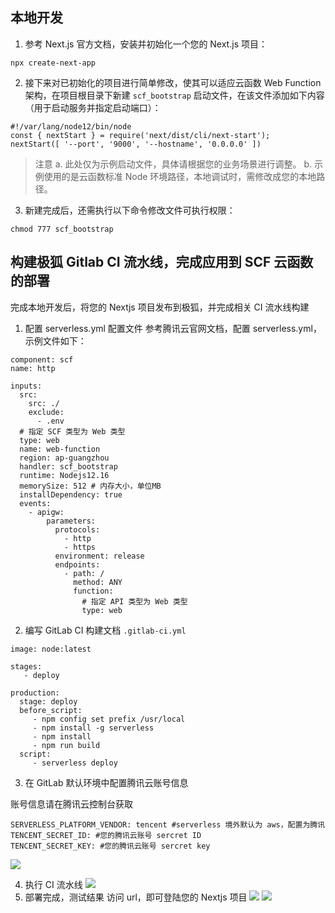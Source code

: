 ## 本地开发
1. 参考 Next.js 官方文档，安装并初始化一个您的 Next.js 项目：
```
npx create-next-app
```

2. 接下来对已初始化的项目进行简单修改，使其可以适应云函数 Web Function 架构，在项目根目录下新建 `scf_bootstrap` 启动文件，在该文件添加如下内容（用于启动服务并指定启动端口）：
```
#!/var/lang/node12/bin/node
const { nextStart } = require('next/dist/cli/next-start');
nextStart([ '--port', '9000', '--hostname', '0.0.0.0' ])
```
> 注意
>	a. 此处仅为示例启动文件，具体请根据您的业务场景进行调整。
>	b. 示例使用的是云函数标准 Node 环境路径，本地调试时，需修改成您的本地路径。

3. 新建完成后，还需执行以下命令修改文件可执行权限：
```
chmod 777 scf_bootstrap
```

## 构建极狐 Gitlab CI 流水线，完成应用到 SCF 云函数的部署

完成本地开发后，将您的 Nextjs 项目发布到极狐，并完成相关 CI 流水线构建

1. 配置 serverless.yml 配置文件
参考腾讯云官网文档，配置 serverless.yml，示例文件如下：
```
component: scf
name: http

inputs:
  src:
    src: ./
    exclude:
      - .env
  # 指定 SCF 类型为 Web 类型
  type: web
  name: web-function
  region: ap-guangzhou
  handler: scf_bootstrap
  runtime: Nodejs12.16
  memorySize: 512 # 内存大小，单位MB
  installDependency: true
  events:
    - apigw:
        parameters:
          protocols:
            - http
            - https
          environment: release
          endpoints:
            - path: /
              method: ANY
              function:
                # 指定 API 类型为 Web 类型
                type: web
```

2. 编写 GitLab CI 构建文档 `.gitlab-ci.yml`
```
image: node:latest

stages:  
   - deploy

production:  
  stage: deploy  
  before_script:    
     - npm config set prefix /usr/local    
     - npm install -g serverless   
     - npm install
     - npm run build    
  script:    
     - serverless deploy
```

3. 在 GitLab 默认环境中配置腾讯云账号信息

账号信息请在腾讯云控制台获取
```
SERVERLESS_PLATFORM_VENDOR: tencent #serverless 境外默认为 aws，配置为腾讯
TENCENT_SECRET_ID: #您的腾讯云账号 sercret ID
TENCENT_SECRET_KEY: #您的腾讯云账号 sercret key 
```
![](https://main.qcloudimg.com/raw/0c596ec7f1e95e905b44781a2206226a.png)

4. 执行 CI 流水线
![](https://main.qcloudimg.com/raw/b131a10f852caa81301dfcd411dffe0d.png)
5. 部署完成，测试结果
访问 url，即可登陆您的 Nextjs 项目
![](https://main.qcloudimg.com/raw/88671580ddc004f5a3e792afedcc34a6.png)
![](https://main.qcloudimg.com/raw/d39f85e95d37b77fc2780fb38e7ff4f9.png)


